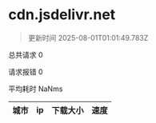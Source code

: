 
  # cdn.jsdelivr.net

  > 更新时间 2025-08-01T01:01:49.783Z
  
  总共请求 0

  请求报错 0

  平均耗时 NaNms

|城市|ip|下载大小|速度|
|-----|----------|---|---|

  